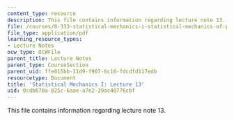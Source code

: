 ```yaml
---
content_type: resource
description: This file contains information regarding lecture note 13.
file: /courses/8-333-statistical-mechanics-i-statistical-mechanics-of-particles-fall-2013/0cdb670a825c6aaea7e229ac40776cbf_MIT8_333F13_Lec13.pdf
file_type: application/pdf
learning_resource_types:
- Lecture Notes
ocw_type: OCWFile
parent_title: Lecture Notes
parent_type: CourseSection
parent_uid: ffe015bb-11d9-f907-6c10-fdcdfd117edb
resourcetype: Document
title: 'Statistical Mechanics I: Lecture 13'
uid: 0cdb670a-825c-6aae-a7e2-29ac40776cbf
---
```

This file contains information regarding lecture note 13.

